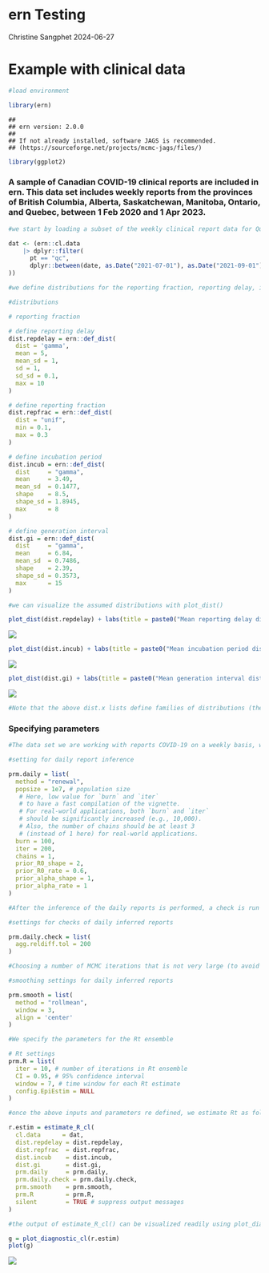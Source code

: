 ern Testing
================
Christine Sangphet
2024-06-27

# Example with clinical data

``` r
#load environment

library(ern)
```

    ## 
    ## ern version: 2.0.0 
    ## 
    ## If not already installed, software JAGS is recommended. 
    ## (https://sourceforge.net/projects/mcmc-jags/files/)

``` r
library(ggplot2)
```

### A sample of Canadian COVID-19 clinical reports are included in ern. This data set includes weekly reports from the provinces of British Columbia, Alberta, Saskatchewan, Manitoba, Ontario, and Quebec, between 1 Feb 2020 and 1 Apr 2023.

``` r
#we start by loading a subset of the weekly clinical report data for Quebec

dat <- (ern::cl.data 
    |> dplyr::filter(
      pt == "qc",
      dplyr::between(date, as.Date("2021-07-01"), as.Date("2021-09-01"))
))
```

``` r
#we define distributions for the reporting fraction, reporting delay, incubation period, and intrinsic generation interval

#distributions

# reporting fraction

# define reporting delay 
dist.repdelay = ern::def_dist(
  dist = 'gamma',
  mean = 5,
  mean_sd = 1,
  sd = 1,
  sd_sd = 0.1,
  max = 10
)

# define reporting fraction 
dist.repfrac = ern::def_dist(
  dist = "unif",
  min = 0.1,
  max = 0.3
)

# define incubation period
dist.incub = ern::def_dist(
  dist     = "gamma",
  mean     = 3.49,
  mean_sd  = 0.1477,
  shape    = 8.5,
  shape_sd = 1.8945,
  max      = 8
)

# define generation interval
dist.gi = ern::def_dist(
  dist     = "gamma",
  mean     = 6.84,
  mean_sd  = 0.7486,
  shape    = 2.39,
  shape_sd = 0.3573,
  max      = 15
)
```

``` r
#we can visualize the assumed distributions with plot_dist()

plot_dist(dist.repdelay) + labs(title = paste0("Mean reporting delay distribution (", dist.repdelay$dist, ")"))
```

![](ern_Testing_files/figure-gfm/unnamed-chunk-4-1.png)<!-- -->

``` r
plot_dist(dist.incub) + labs(title = paste0("Mean incubation period distribution (", dist.incub$dist, ")"))
```

![](ern_Testing_files/figure-gfm/unnamed-chunk-5-1.png)<!-- -->

``` r
plot_dist(dist.gi) + labs(title = paste0("Mean generation interval distribution (", dist.gi$dist, ")"))
```

![](ern_Testing_files/figure-gfm/unnamed-chunk-6-1.png)<!-- -->

``` r
#Note that the above dist.x lists define families of distributions (there is uncertainty specified in the mean distribution parameters), while plot_dist() only plots the mean distribution in this family.
```

### Specifying parameters

``` r
#The data set we are working with reports COVID-19 on a weekly basis, which is substantially longer than the typical generation interval of about 5 days for SAR-CoV-2. ern will estimate daily incidence from non-daily data. We specify the settings for this inference via prm.daily

#setting for daily report inference

prm.daily = list(
  method = "renewal",
  popsize = 1e7, # population size
   # Here, low value for `burn` and `iter` 
   # to have a fast compilation of the vignette.
   # For real-world applications, both `burn` and `iter`
   # should be significantly increased (e.g., 10,000).
   # Also, the number of chains should be at least 3 
   # (instead of 1 here) for real-world applications.
  burn = 100,
  iter = 200,
  chains = 1,
  prior_R0_shape = 2,
  prior_R0_rate = 0.6,
  prior_alpha_shape = 1,
  prior_alpha_rate = 1
)
```

``` r
#After the inference of the daily reports is performed, a check is run to ensure that the posterior aggregated daily reports are not too different from the observed aggregated reports (given as input). The parameter agg.reldiff.tol is the maximum tolerance (as a percentage) accepted for the relative difference between the observed and posterior aggregates

#settings for checks of daily inferred reports 

prm.daily.check = list(
  agg.reldiff.tol = 200
)
```

``` r
#Choosing a number of MCMC iterations that is not very large (to avoid long computation times, for example) may lead to daily report posteriors that are not very smooth. This, in turn, can affect the quality of Rt estimates. Hence, ern provides a smoothing of the posterior daily reports in order to improve the quality of Rt inference. The smoothing parameters are defined as follows

#smoothing settings for daily inferred reports 

prm.smooth = list(
  method = "rollmean",
  window = 3,
  align = 'center'
)
```

``` r
#We specify the parameters for the Rt ensemble

# Rt settings
prm.R = list(
  iter = 10, # number of iterations in Rt ensemble
  CI = 0.95, # 95% confidence interval
  window = 7, # time window for each Rt estimate
  config.EpiEstim = NULL
)
```

``` r
#once the above inputs and parameters re defined, we estimate Rt as follows:

r.estim = estimate_R_cl(
  cl.data      = dat,
  dist.repdelay = dist.repdelay,
  dist.repfrac  = dist.repfrac,
  dist.incub    = dist.incub,
  dist.gi       = dist.gi,
  prm.daily     = prm.daily,
  prm.daily.check = prm.daily.check,
  prm.smooth    = prm.smooth,
  prm.R         = prm.R,
  silent        = TRUE # suppress output messages
)
```

``` r
#the output of estimate_R_cl() can be visualized readily using plot_diagnostic_cl(), which generates a figure with the following panels

g = plot_diagnostic_cl(r.estim)
plot(g)
```

![](ern_Testing_files/figure-gfm/unnamed-chunk-13-1.png)<!-- -->
